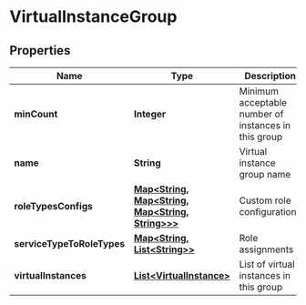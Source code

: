 
# VirtualInstanceGroup

## Properties
Name | Type | Description | Notes
------------ | ------------- | ------------- | -------------
**minCount** | **Integer** | Minimum acceptable number of instances in this group | 
**name** | **String** | Virtual instance group name | 
**roleTypesConfigs** | [**Map&lt;String, Map&lt;String, Map&lt;String, String&gt;&gt;&gt;**](Map.md) | Custom role configurations |  [optional]
**serviceTypeToRoleTypes** | [**Map&lt;String, List&lt;String&gt;&gt;**](List.md) | Role assignments |  [optional]
**virtualInstances** | [**List&lt;VirtualInstance&gt;**](VirtualInstance.md) | List of virtual instances in this group | 



